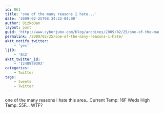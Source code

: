 ```yaml
---
id: 861
title: 'one of the many reasons I hate...'
date: '2009-02-25T08:34:32-04:00'
author: DizkoDan
layout: post
guid: 'http://www.cyberjunx.com/blog/archives/2009/02/25/one-of-the-many-reasons-i-hate/'
permalink: /2009/02/25/one-of-the-many-reasons-i-hate/
aktt_notify_twitter:
    - 'yes'
ljID:
    - '842'
aktt_twitter_id:
    - '1248989393'
categories:
    - Twitter
tags:
    - tweets
    - Twitter
---
```


one of the many reasons I hate this area.. Current Temp: 16F Weds High Temp: 55F… WTF?